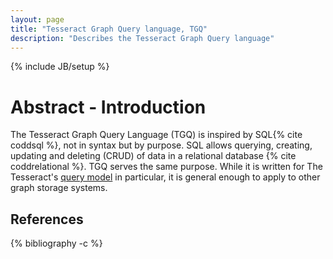 ```yaml
---
layout: page
title: "Tesseract Graph Query language, TGQ"
description: "Describes the Tesseract Graph Query language"
---
```

{% include JB/setup %}

# Abstract - Introduction

The Tesseract Graph Query Language (TGQ) is inspired by SQL{% cite coddsql %}, not in syntax but by purpose. SQL allows querying, creating, updating and deleting (CRUD) of data in a relational database {% cite coddrelational %}. TGQ serves the same purpose. While it is written for The Tesseract's [query model](/query-model.html) in particular, it is general enough to apply to other graph storage systems.

## References

{% bibliography -c %}